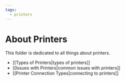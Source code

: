 ```yaml
---
tags:
  - printers
---
```

# About Printers

This folder is dedicated to all things about printers.

- [[Types of Printers|types of printers]]
- [[Issues with Printers|common issues with printers]]
- [[Printer Connection Types|connecting to printers]]
